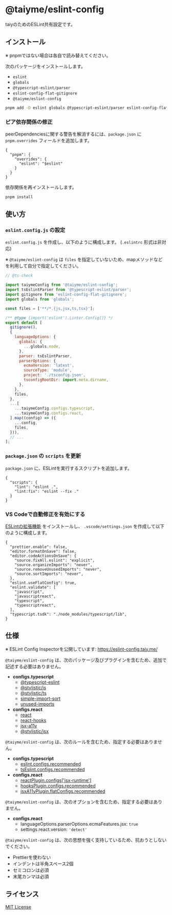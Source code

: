 # @taiyme/eslint-config

taiyのためのESLint共有設定です。

## インストール

※ pnpmではない場合は各自で読み替えてください。

次のパッケージをインストールします。

- `eslint`
- `globals`
- `@typescript-eslint/parser`
- `eslint-config-flat-gitignore`
- `@taiyme/eslint-config`

```sh
pnpm add -D eslint globals @typescript-eslint/parser eslint-config-flat-gitignore @taiyme/eslint-config
```

### ピア依存関係の修正

peerDependenciesに関する警告を解消するには、`package.json` に `pnpm.overrides` フィールドを追加します。

```jsonc
{
  "pnpm": {
    "overrides": {
      "eslint": "$eslint"
    }
  }
}
```

依存関係を再インストールします。

```sh
pnpm install
```

## 使い方

### `eslint.config.js` の設定

`eslint.config.js` を作成し、以下のように構成します。 (`.eslintrc` 形式は非対応)

※ `@taiyme/eslint-config` は `files` を指定していないため、mapメソッドなどを利用して自分で指定してください。

```js
// @ts-check

import taiymeConfig from '@taiyme/eslint-config';
import tsEslintParser from '@typescript-eslint/parser';
import gitignore from 'eslint-config-flat-gitignore';
import globals from 'globals';

const files = ['**/*.{js,jsx,ts,tsx}'];

/** @type {import('eslint').Linter.Config[]} */
export default [
  gitignore(),
  {
    languageOptions: {
      globals: {
        ...globals.node,
      },
      parser: tsEslintParser,
      parserOptions: {
        ecmaVersion: 'latest',
        sourceType: 'module',
        project: './tsconfig.json',
        tsconfigRootDir: import.meta.dirname,
      },
    },
    files,
  },
  ...[
    ...taiymeConfig.configs.typescript,
    ...taiymeConfig.configs.react,
  ].map((config) => ({
    ...config,
    files,
  })),
  // ...
];
```

### `package.json` の `scripts` を更新

`package.json` に、ESLintを実行するスクリプトを追加します。

```jsonc
{
  "scripts": {
    "lint": "eslint .",
    "lint:fix": "eslint --fix ."
  }
}
```

### VS Codeで自動修正を有効にする

[ESLintの拡張機能](https://marketplace.visualstudio.com/items?itemName=dbaeumer.vscode-eslint) をインストールし、 `.vscode/settings.json` を作成して以下のように構成します。

```jsonc
{
  "prettier.enable": false,
  "editor.formatOnSave": false,
  "editor.codeActionsOnSave": {
    "source.fixAll.eslint": "explicit",
    "source.organizeImports": "never",
    "source.removeUnusedImports": "never",
    "source.sortImports": "never",
  },
  "eslint.useFlatConfig": true,
  "eslint.validate": [
    "javascript",
    "javascriptreact",
    "typescript",
    "typescriptreact",
  ],
  "typescript.tsdk": "./node_modules/typescript/lib",
}
```

## 仕様

※ ESLint Config Inspectorを公開しています: <https://eslint-config.taiy.me/>

`@taiyme/eslint-config` は、次のパッケージ及びプラグインを含むため、追加で記述する必要はありません。

- **configs.typescript**
  - [@typescript-eslint](https://typescript-eslint.io/rules/)
  - [@stylistic/js](https://eslint.style/packages/js)
  - [@stylistic/ts](https://eslint.style/packages/ts)
  - [simple-import-sort](https://www.npmjs.com/package/eslint-plugin-simple-import-sort)
  - [unused-imports](https://www.npmjs.com/package/eslint-plugin-unused-imports)
- **configs.react**
  - [react](https://www.npmjs.com/package/eslint-plugin-react)
  - [react-hooks](https://www.npmjs.com/package/eslint-plugin-react-hooks)
  - [jsx-a11y](https://www.npmjs.com/package/eslint-plugin-jsx-a11y)
  - [@stylistic/jsx](https://eslint.style/packages/jsx)

`@taiyme/eslint-config` は、次のルールを含むため、指定する必要はありません。

- **configs.typescript**
  - [eslint.configs.recommended](https://github.com/eslint/eslint/blob/main/packages/js/src/configs/eslint-recommended.js)
  - [tsEslint.configs.recommended](https://github.com/typescript-eslint/typescript-eslint/blob/main/packages/eslint-plugin/src/configs/recommended.ts)
- **configs.react**
  - [reactPlugin.configs['jsx-runtime']](https://github.com/jsx-eslint/eslint-plugin-react/blob/master/configs/jsx-runtime.js)
  - [hooksPlugin.configs.recommended](https://github.com/facebook/react/blob/main/packages/eslint-plugin-react-hooks/src/index.js)
  - [jsxA11yPlugin.flatConfigs.recommended](https://github.com/jsx-eslint/eslint-plugin-jsx-a11y/blob/main/src/index.js)

`@taiyme/eslint-config` は、次のオプションを含むため、指定する必要はありません。

- **configs.react**
  - languageOptions.parserOptions.ecmaFeatures.jsx: `true`
  - settings.react.version: `'detect'`

`@taiyme/eslint-config` は、次の思想を強く支持しているため、抗おうとしないでください。

- Prettierを使わない
- インデントは半角スペース2個
- セミコロンは必須
- 末尾カンマは必須

## ライセンス

[MIT License](./LICENSE)
